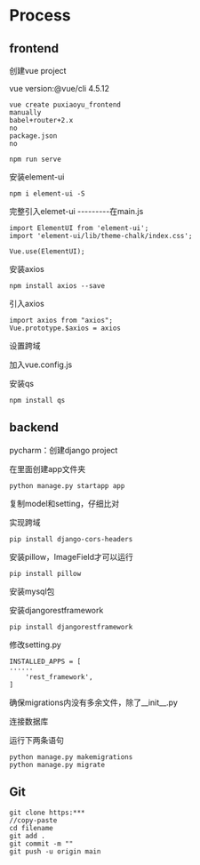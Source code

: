 # Process

## frontend

创建vue project

vue version:@vue/cli 4.5.12

```
vue create puxiaoyu_frontend
manually
babel+router+2.x
no
package.json
no
```

```
npm run serve
```

安装element-ui

```
npm i element-ui -S
```

完整引入elemet-ui    ---------在main.js

```
import ElementUI from 'element-ui';
import 'element-ui/lib/theme-chalk/index.css';

Vue.use(ElementUI);
```

安装axios

```
npm install axios --save
```

引入axios

```
import axios from "axios";
Vue.prototype.$axios = axios
```

设置跨域

加入vue.config.js

安装qs

```
npm install qs
```



## backend

pycharm：创建django project

在里面创建app文件夹

```
python manage.py startapp app
```

复制model和setting，仔细比对

实现跨域

```
pip install django-cors-headers
```

安装pillow，ImageField才可以运行

```
pip install pillow
```

安装mysql包

安装djangorestframework

```
pip install djangorestframework
```

修改setting.py

```
INSTALLED_APPS = [
······
    'rest_framework',
]

```

确保migrations内没有多余文件，除了\_\_init\_\_.py

连接数据库

运行下两条语句

```
python manage.py makemigrations
python manage.py migrate
```





## Git

```
git clone https:***
//copy-paste
cd filename
git add .
git commit -m ""
git push -u origin main
```

